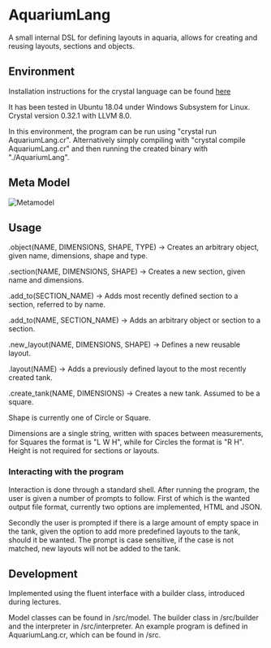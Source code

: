 # AquariumLang

A small internal DSL for defining layouts in aquaria, allows for creating and reusing layouts, sections and objects.

## Environment

Installation instructions for the crystal language can be found [here](https://crystal-lang.org/install/ "Installation Instructions")

It has been tested in Ubuntu 18.04 under Windows Subsystem for Linux. Crystal version 0.32.1 with LLVM 8.0.

In this environment, the program can be run using "crystal run AquariumLang.cr". Alternatively simply compiling with "crystal compile AquariumLang.cr" and then running the created binary with "./AquariumLang".

## Meta Model

![Metamodel](./Metamodel.png)

## Usage

.object(NAME, DIMENSIONS, SHAPE, TYPE) -> Creates an arbitrary object, given name, dimensions, shape and type.

.section(NAME, DIMENSIONS, SHAPE) -> Creates a new section, given name and dimensions.

.add_to(SECTION_NAME) -> Adds most recently defined section to a section, referred to by name.

.add_to(NAME, SECTION_NAME) -> Adds an arbitrary object or section to a section.

.new_layout(NAME, DIMENSIONS, SHAPE) -> Defines a new reusable layout.

.layout(NAME) -> Adds a previously defined layout to the most recently created tank.

.create_tank(NAME, DIMENSIONS) -> Creates a new tank. Assumed to be a square.

Shape is currently one of Circle or Square.

Dimensions are a single string, written with spaces between measurements, for Squares the format is "L W H", while for Circles the format is "R H". Height is not required for sections or layouts.

### Interacting with the program

Interaction is done through a standard shell. After running the program, the user is given a number of prompts to follow. First of which is the wanted output file format, currently two options are implemented, HTML and JSON.

Secondly the user is prompted if there is a large amount of empty space in the tank, given the option to add more predefined layouts to the tank, should it be wanted. The prompt is case sensitive, if the case is not matched, new layouts will not be added to the tank.

## Development

Implemented using the fluent interface with a builder class, introduced during lectures.

Model classes can be found in /src/model. The builder class in /src/builder and the interpreter in /src/interpreter. An example program is defined in AquariumLang.cr, which can be found in /src.
